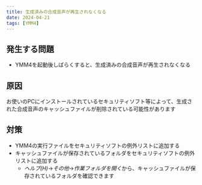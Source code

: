 ```yaml
---
title: 生成済みの合成音声が再生されなくなる
date: 2024-04-21
tags: [YMM4]
---
```

## 発生する問題
- YMM4を起動後しばらくすると、生成済みの合成音声が再生されなくなる

## 原因
お使いのPCにインストールされているセキュリティソフト等によって、生成された合成音声のキャッシュファイルが削除されている可能性があります

## 対策
- YMM4の実行ファイルをセキュリティソフトの例外リストに追加する
- キャッシュファイルが保存されているフォルダをセキュリティソフトの例外リストに追加する
  - *ヘルプ(H)*→*その他*→*作業フォルダを開く*から、キャッシュファイルが保存されているフォルダを確認できます